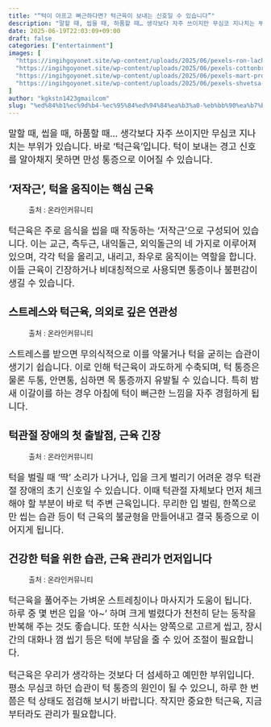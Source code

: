 ```yaml
---
title: "“턱이 아프고 뻐근하다면? 턱근육이 보내는 신호일 수 있습니다”"
description: "말할 때, 씹을 때, 하품할 때… 생각보다 자주 쓰이지만 무심코 지나치는 부위가 있습니다. 바로 ‘턱근육’입니다. 턱이 보내는 경고 신호를 알아채지 못하면 만성 통증으로 이어질 수 있습니다."
date: 2025-06-19T22:03:09+09:00
draft: false
categories: ["entertainment"]
images: [
  "https://ingihgoyonet.site/wp-content/uploads/2025/06/pexels-ron-lach-9154945-683x1024.jpg"
  "https://ingihgoyonet.site/wp-content/uploads/2025/06/pexels-cottonbro-7675401-683x1024.jpg"
  "https://ingihgoyonet.site/wp-content/uploads/2025/06/pexels-mart-production-7290083-1024x683.jpg"
  "https://ingihgoyonet.site/wp-content/uploads/2025/06/pexels-shvetsa-3845841-683x1024.jpg"
]
author: "kgkstn1423gmailcom"
slug: "%ed%84%b1%ec%9d%b4-%ec%95%84%ed%94%84%ea%b3%a0-%eb%bb%90%ea%b7%bc%ed%95%98%eb%8b%a4%eb%a9%b4-%ed%84%b1%ea%b7%bc%ec%9c%a1%ec%9d%b4-%eb%b3%b4%eb%82%b4%eb%8a%94-%ec%8b%a0%ed%98%b8%ec%9d%bc"
---
```


<p style="font-size:18px">말할 때, 씹을 때, 하품할 때… 생각보다 자주 쓰이지만 무심코 지나치는 부위가 있습니다. 바로 ‘턱근육’입니다. 턱이 보내는 경고 신호를 알아채지 못하면 만성 통증으로 이어질 수 있습니다.</p> <h2 >‘저작근’, 턱을 움직이는 핵심 근육</h2> <figure ><img src="https://ingihgoyonet.site/wp-content/uploads/2025/06/pexels-ron-lach-9154945-683x1024.jpg" alt="" style="aspect-ratio:16/9;object-fit:cover"/><figcaption >출처 : 온라인커뮤니티</figcaption></figure> <p style="font-size:18px">턱근육은 주로 음식을 씹을 때 작동하는 ‘저작근’으로 구성되어 있습니다. 이는 교근, 측두근, 내익돌근, 외익돌근의 네 가지로 이루어져 있으며, 각각 턱을 올리고, 내리고, 좌우로 움직이는 역할을 합니다. 이들 근육이 긴장하거나 비대칭적으로 사용되면 통증이나 불편감이 생길 수 있습니다.</p> <h2 >스트레스와 턱근육, 의외로 깊은 연관성</h2> <figure ><img src="https://ingihgoyonet.site/wp-content/uploads/2025/06/pexels-cottonbro-7675401-683x1024.jpg" alt="" style="aspect-ratio:16/9;object-fit:cover"/><figcaption >출처 : 온라인커뮤니티</figcaption></figure> <p style="font-size:18px">스트레스를 받으면 무의식적으로 이를 악물거나 턱을 굳히는 습관이 생기기 쉽습니다. 이로 인해 턱근육이 과도하게 수축되며, 턱 통증은 물론 두통, 안면통, 심하면 목 통증까지 유발될 수 있습니다. 특히 밤새 이갈이를 하는 경우 아침에 턱이 뻐근한 느낌을 자주 경험하게 됩니다.</p> <h2 >턱관절 장애의 첫 출발점, 근육 긴장</h2> <figure ><img src="https://ingihgoyonet.site/wp-content/uploads/2025/06/pexels-mart-production-7290083-1024x683.jpg" alt="" style="aspect-ratio:16/9;object-fit:cover"/><figcaption >출처 : 온라인커뮤니티</figcaption></figure> <p style="font-size:18px">턱을 벌릴 때 ‘딱’ 소리가 나거나, 입을 크게 벌리기 어려운 경우 턱관절 장애의 초기 신호일 수 있습니다. 이때 턱관절 자체보다 먼저 체크해야 할 부분이 바로 턱 주변 근육입니다. 무리한 입 벌림, 한쪽으로만 씹는 습관 등이 턱 근육의 불균형을 만들어내고 결국 통증으로 이어지게 됩니다.</p> <h2 >건강한 턱을 위한 습관, 근육 관리가 먼저입니다</h2> <figure ><img src="https://ingihgoyonet.site/wp-content/uploads/2025/06/pexels-shvetsa-3845841-683x1024.jpg" alt="" style="aspect-ratio:16/9;object-fit:cover"/><figcaption >출처 : 온라인커뮤니티</figcaption></figure> <p style="font-size:18px">턱근육을 풀어주는 가벼운 스트레칭이나 마사지가 도움이 됩니다. 하루 중 몇 번은 입을 ‘아~’ 하며 크게 벌렸다가 천천히 닫는 동작을 반복해 주는 것도 좋습니다. 또한 식사는 양쪽으로 고르게 씹고, 장시간의 대화나 껌 씹기 등은 턱에 부담을 줄 수 있어 조절이 필요합니다.</p> <p style="font-size:18px">턱근육은 우리가 생각하는 것보다 더 섬세하고 예민한 부위입니다. 평소 무심코 하던 습관이 턱 통증의 원인이 될 수 있으니, 하루 한 번쯤은 턱 상태도 점검해 보시기 바랍니다. 작지만 중요한 턱근육, 지금부터라도 관리가 필요합니다.</p>